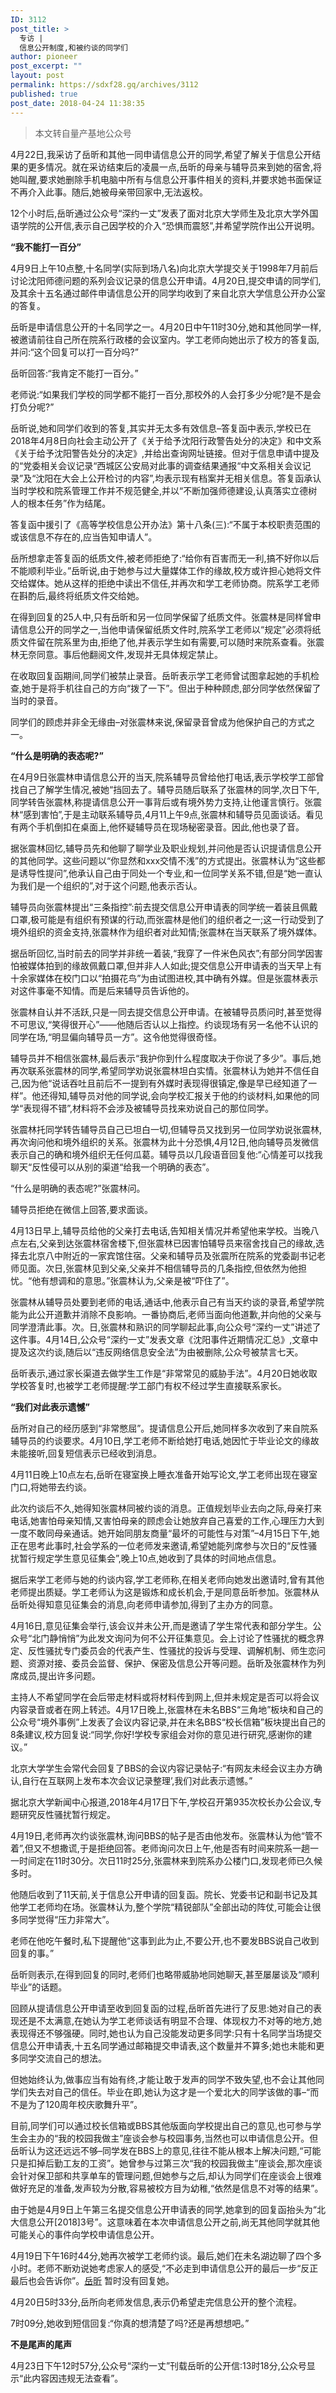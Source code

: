 ```yaml
---
ID: 3112
post_title: >
  专访 |
  信息公开制度,和被约谈的同学们
author: pioneer
post_excerpt: ""
layout: post
permalink: https://sdxf28.gq/archives/3112
published: true
post_date: 2018-04-24 11:38:35
---
```

<blockquote>本文转自量产基地公众号</blockquote>
4月22日,我采访了岳昕和其他一同申请信息公开的同学,希望了解关于信息公开结果的更多情况。就在采访结束后的凌晨一点,岳昕的母亲与辅导员来到她的宿舍,将她叫醒,要求她删除手机电脑中所有与信息公开事件相关的资料,并要求她书面保证不再介入此事。随后,她被母亲带回家中,无法返校。

12个小时后,岳昕通过公众号“深约一丈”发表了面对北京大学师生及北京大学外国语学院的公开信,表示自己因学校的介入“恐惧而震怒”,并希望学院作出公开说明。

<strong><b>“</b></strong><strong><b>我不能打一百分</b></strong><strong><b>”</b></strong>

4月9日上午10点整,十名同学(实际到场八名)向北京大学提交关于1998年7月前后讨论沈阳师德问题的系列会议记录的信息公开申请。4月20日,提交申请的同学们,及其余十五名通过邮件申请信息公开的同学均收到了来自北京大学信息公开办公室的答复。

岳昕是申请信息公开的十名同学之一。4月20日中午11时30分,她和其他同学一样,被邀请前往自己所在院系行政楼的会议室内。学工老师向她出示了校方的答复函,并问:“这个回复可以打一百分吗?”

岳昕回答:“我肯定不能打一百分。”

老师说:“如果我们学校的同学都不能打一百分,那校外的人会打多少分呢?是不是会打负分呢?”

岳昕说,她和同学们收到的答复,其实并无太多有效信息–答复函中表示,学校已在2018年4月8日向社会主动公开了《关于给予沈阳行政警告处分的决定》和中文系《关于给予沈阳警告处分的决定》,并给出查询网址链接。但对于信息申请中提及的“党委相关会议记录“西城区公安局对此事的调查结果通报“中文系相关会议记录”及“沈阳在大会上公开检讨的内容”,均表示现有档案并无相关信息。答复函承认当时学校和院系管理工作并不规范健全,并以“不断加强师德建设,认真落实立德树人的根本任务”作为结尾。

答复函中援引了《高等学校信息公开办法》第十八条(三):“不属于本校职责范围的或该信息不存在的,应当告知申请人”。

岳所想拿走答复函的纸质文件,被老师拒绝了:“给你有百害而无一利,搞不好你以后不能顺利毕业。”岳昕说,由于她参与过大量媒体工作的缘故,校方或许担心她将文件交给媒体。她从这样的拒绝中读出不信任,并再次和学工老师协商。院系学工老师在斟酌后,最终将纸质文件交给她。

在得到回复的25人中,只有岳昕和另一位同学保留了纸质文件。张震林是同样曾申请信息公开的同学之一,当他申请保留纸质文件时,院系学工老师以“规定”必须将纸质文件留在院系里为由,拒绝了他,并表示学生如有需要,可以随时来院系查看。张震林无奈同意。事后他翻阅文件,发现并无具体规定禁止。

在收取回复函期间,同学们被禁止录音。岳昕表示学工老师曾试图拿起她的手机检查,她于是将手机往自己的方向“拨了一下”。但出于种种顾虑,部分同学依然保留了当时的录音。

同学们的顾虑并非全无缘由–对张震林来说,保留录音曾成为他保护自己的方式之一。

<strong><b>“</b></strong><strong><b>什么是明确的表态呢?</b></strong><strong><b>”</b></strong>

在4月9日张震林申请信息公开的当天,院系辅导员曾给他打电话,表示学校学工部曾找自己了解学生情况,被她“挡回去了。辅导员随后联系了张震林的同学,次日下午,同学转告张震林,称提请信息公开一事背后或有境外势力支持,让他谨言慎行。张震林“感到害怕”,于是主动联系辅导员,4月11上午9点,张震林和辅导员见面谈话。看见有两个手机倒扣在桌面上,他怀疑辅导员在现场秘密录音。因此,他也录了音。

据张震林回忆,辅导员先和他聊了聊学业及职业规划,并问他是否认识提请信息公开的其他同学。这些问题以“你显然和xxx交情不浅”的方式提出。张震林认为“这些都是诱导性提问”,他承认自己由于同处一个专业,和一位同学关系不错,但是“她一直认为我们是一个组织的”,对于这个问题,他表示否认。

辅导员向张震林提出“三条指控”:前去提交信息公开申请表的同学统一着装且佩戴口罩,极可能是有组织有预谋的行动,而张震林是他们的组织者之一;这一行动受到了境外组织的资金支持,张震林作为组织者对此知情;张震林在当天联系了境外媒体。

据岳昕回忆,当时前去的同学并非统一着装,“我穿了一件米色风衣”;有部分同学因害怕被媒体拍到的缘故佩戴口罩,但并非人人如此;提交信息公开申请表的当天早上有十余家媒体在校门口以“拍摄花鸟”为由试图进校,其中确有外媒。但是张震林表示对这件事毫不知情。而是后来辅导员告诉他的。

张震林自认并不活跃,只是一同去提交信息公开申请。在被辅导员质问时,甚至觉得不可思议,“笑得很开心”——他随后否认以上指控。约谈现场有另一名他不认识的同学在场,“明显偏向辅导员一方”。这令他觉得很奇怪。

辅导员并不相信张震林,最后表示“我护你到什么程度取决于你说了多少”。事后,她再次联系张震林的同学,希望同学劝说张震林坦白实情。张震林认为她并不信任自己,因为他“说话吞吐且前后不一提到有外媒时表现得很镇定,像是早已经知道了一样”。他还得知,辅导员对他的同学说,会向学校汇报关于他的约谈材料,如果他的同学“表现得不错”,材料将不会涉及被辅导员找来劝说自己的那位同学。

张震林托同学转告辅导员自己已坦白一切,但辅导员又找到另一位同学劝说张震林,再次询问他和境外组织的关系。张震林为此十分恐惧,4月12日,他向辅导员发微信表示自己的确和境外组织无任何瓜葛。辅导员以几段语音回复他:“心情差可以找我聊天“反性侵可以从别的渠道“给我一个明确的表态”。

“什么是明确的表态呢?”张震林问。

辅导员拒绝在微信上回答,要求面谈。

4月13日早上,辅导员给他的父亲打去电话,告知相关情况并希望他来学校。当晚八点左右,父亲到达张震林宿舍楼下,但张震林已因害怕辅导员来宿舍找自己的缘故,选择去北京八中附近的一家宾馆住宿。父亲和辅导员及张震所在院系的党委副书记老师见面。次日,张震林见到父亲,父亲并不相信辅导员的几条指控,但依然为他担忧。“他有想调和的意思。”张震林认为,父亲是被“吓住了”。

张震林从辅导员处要到老师的电话,通话中,他表示自己有当天约谈的录音,希望学院能为此公开道歉并消除不良影响。一番协商后,老师当面向他道歉,并向他的父亲与同学澄清此事。次。日,张震林和熟识的同学聊起此事,向公众号“深约一丈”讲述了这件事。4月14日,公众号“深约一丈”发表文章《沈阳事件近期情况汇总》,文章中提及这次约谈,随后以“违反网络信息安全法”为由被删除,公众号被禁言七天。

岳昕表示,通过家长渠道去做学生工作是“非常常见的威胁手法”。4月20日她收取学校答复时,也被学工老师提醒:学工部门有权不经过学生直接联系家长。

<strong><b>“我们对此表示遗憾”</b></strong>

岳所对自己的经历感到“非常憋屈”。提请信息公开后,她同样多次收到了来自院系辅导员的约谈要求。4月10日,学工老师不断给她打电话,她因忙于毕业论文的缘故未能接听,回复短信表示已经收到消息。

4月11日晚上10点左右,岳昕在寝室换上睡衣准备开始写论文,学工老师出现在寝室门口,将她带去约谈。

此次约谈后不久,她得知张震林同被约谈的消息。正值规划毕业去向之际,母亲打来电话,她害怕母亲知情,又害怕母亲的顾虑会让她放弃自己喜爱的工作,心理压力大到一度不敢同母亲通话。她开始同朋友商量“最坏的可能性与对策”–4月15日下午,她正在思考此事时,社会学系的一位老师发来邀请,希望她能列席参与次日的“反性骚扰暂行规定学生意见征集会”,晚上10点,她收到了具体的时间地点信息。

据后来学工老师与她的约谈内容,学工老师称,在相关老师向她发出邀请时,曾有其他老师提出质疑。学工老师认为这是锻炼和成长机会,于是同意岳昕参加。张震林从岳昕处得知意见征集会的消息,向老师申请参加,得到了主办方的同意。

4月16日,意见征集会举行,该会议并未公开,而是邀请了学生常代表和部分学生。公众号“北门静悄悄”为此发文询问为何不公开征集意见。会上讨论了性骚扰的概念界定、反性骚扰专门委员会的代表产生、性骚扰的投诉与受理、调解机制、师生恋问题、资源对接、委员会监督、保护、保密及信息公开等问题。岳昕及张震林作为列席成员,提出许多问题。

主持人不希望同学在会后带走材料或将材料传到网上,但并未规定是否可以将会议内容录音或者在网上转述。4月17日晚上,张震林在未名BBS“三角地”板块和自己的公众号“境外事例”上发表了会议内容记录,并在未名BBS“校长信箱”板块提出自己的8条建议,校方回复说:“同学,你好!学校专家组会对你的意见进行研究,感谢你的建议。”

北京大学学生会常代会回复了BBS的会议内容记录帖子:“有网友未经会议主办方确认,自行在互联网上发布本次会议记录整理’,我们对此表示遗憾。”

据北京大学新闻中心报道,2018年4月17日下午,学校召开第935次校长办公会议,专题研究反性骚扰暂行规定。

4月19日,老师再次约谈张震林,询问BBS的帖子是否由他发布。张震林认为他“管不着”,但又不想撒谎,于是拒绝回答。老师询问次日上午,他是否有时间来院系一趟一一时间定在11时30分。次日11时25分,张震林来到院系办公楼门口,发现老师已久候多时。

他随后收到了11天前,关于信息公开申请的回复函。院长、党委书记和副书记及其他学工老师均在场。张震林认为,整个学院“精锐部队”全部出动的阵仗,可能会让很多同学觉得“压力非常大”。

老师在他吃午餐时,私下提醒他“这事到此为止,不要公开,也不要发BBS说自己收到回复的事。”

岳昕则表示,在得到回复的同时,老师们也略带威胁地同她聊天,甚至屡屡谈及“顺利毕业”的话题。

回顾从提请信息公开申请至收到回复函的过程,岳昕首先进行了反思:她对自己的表现还是不太满意,在她认为学工老师谈话有明显不合理、体现权力不对等的地方,她表现得还不够强硬。同时,她也认为自己没能发动更多同学:只有十名同学当场提交信息公开申请表,十五名同学通过邮箱提交申请表,这个数量并不算多;她也未能和更多同学交流自己的想法。

但她始终认为,做事应当有始有终,才能让敢于发声的同学不致失望,也不会让其他同学们失去对自己的信任。毕业在即,她认为这才是一个爱北大的同学该做的事–“而不是为了120周年校庆歌舞升平”。

目前,同学们可以通过校长信箱或BBS其他版面向学校提出自己的意见,也可参与学生会主办的“我的校园我做主”座谈会参与校园事务,当然也可以申请信息公开。但岳昕认为这还远远不够–同学发在BBS上的意见,往往不能从根本上解决问题,“可能只是扣掉后勤工友的工资”。她曾参与过第三次“我的校园我做主”座谈会,那次座谈会针对保卫部和共享单车的管理问题,但她参与之后,却认为同学们在座谈会上很难做好充足的准备,发声较为分散,容易被校方目为幼稚,“依然是信息不对等的结果”。

由于她是4月9日上午第三名提交信息公开申请表的同学,她拿到的回复函抬头为“北大信息公开[2018]3号”。这意味着在本次申请信息公开之前,尚无其他同学就其他可能关心的事件向学校申请信息公开。

4月19日下午16时44分,她再次被学工老师约谈。最后,她们在未名湖边聊了四个多小时。老师不断劝说她考虑家人的感受,“不必走到申请信息公开的最后一步“反正最后也会告诉你”。<a href="https://chinadigitaltimes.net/chinese/tag/%e5%b2%b3%e6%98%95/"><u>岳昕</u></a> 暂时没有回复她。

4月20日5时33分,岳所向老师发信息,表示仍希望走完信息公开的整个流程。

7时09分,她收到短信回复:“你真的想清楚了吗?还是再想想吧。”

<strong><b>不是尾声的尾声</b></strong>

4月23日下午12时57分,公众号“深约一丈”刊载岳昕的公开信:13时18分,公众号显示“此内容因违规无法查看”。

&nbsp;